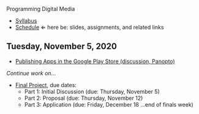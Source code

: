 Programming Digital Media

- [Syllabus](syllabus.md)
- [Schedule](schedule.md) &lArr; here be: slides, assignments, and related links

## Tuesday, November 5, 2020

- [Publishing Apps in the Google Play Store (discussion, Panopto)](https://rochester.hosted.panopto.com/Panopto/Pages/Viewer.aspx?id=6672644d-eb91-4115-a09e-ac6b00e4749d)

*Continue work on...*

- [Final Project](dms102-project/instructions.md), due dates:
  - Part 1: Initial Discussion (due: Thursday, November 5)
  - Part 2: Proposal (due: Thursday, November 12)
  - Part 3: Application (due: Friday, December 18 ...end of finals week)

